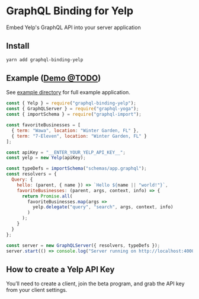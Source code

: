 # GraphQL Binding for Yelp

Embed Yelp's GraphQL API into your server application

## Install

```sh
yarn add graphql-binding-yelp
```

## Example ([Demo @TODO](@TODO))

See [example directory](example) for full example application.

```js
const { Yelp } = require("graphql-binding-yelp");
const { GraphQLServer } = require("graphql-yoga");
const { importSchema } = require("graphql-import");

const favoriteBusinesses = [
  { term: "Wawa", location: "Winter Garden, FL" },
  { term: "7-Eleven", location: "Winter Garden, FL" }
];

const apiKey = "__ENTER_YOUR_YELP_API_KEY__";
const yelp = new Yelp(apiKey);

const typeDefs = importSchema("schemas/app.graphql");
const resolvers = {
  Query: {
    hello: (parent, { name }) => `Hello ${name || "world!"}`,
    favoriteBusinesses: (parent, args, context, info) => {
      return Promise.all(
        favoriteBusinesses.map(args =>
          yelp.delegate("query", "search", args, context, info)
        )
      );
    }
  }
};

const server = new GraphQLServer({ resolvers, typeDefs });
server.start(() => console.log("Server running on http://localhost:4000"));
```

## How to create a Yelp API Key

You’ll need to create a client, join the beta program, and grab the API key from your client settings.
